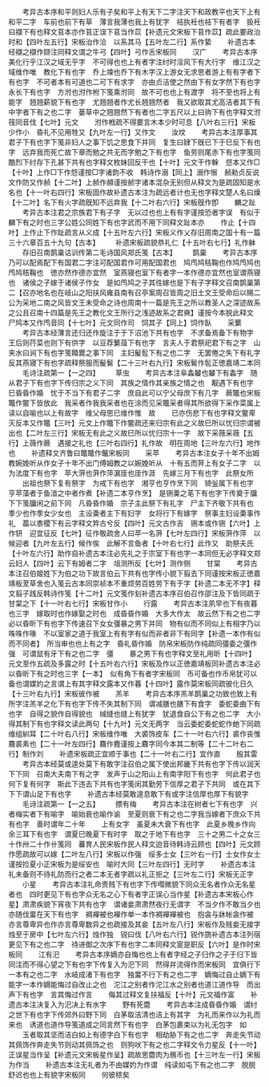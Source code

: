 <!-- { "loadSidebar": true } -->
　　考异古本序和平则妇人乐有子矣和平上有天下二字注天下和政教平也天下上有和平二字　车前也前下有草　薄言我薄也我上有犹字　袺执衽也袺下有者字　扱衽曰襭下有也释文苢本亦作苢正误下苢当作苡【补遗元文宋板下苢作苡】疏此要政治时和【四叶左五行】宋板治作洽　以系其马【五叶左二行】系作絷
　　补遗古本经襭之襭作撷注同释文谓之牛弓【四叶】弓作舌宋板同
　　汉广
　　考异古本序美化行乎江汉之域无乎字　不可得也也上有者字注纣时淫风下有大行字　维江汉之域维作唯　教化下有也字　乔上竦也乔下有木字汉上游女无求思者游上有有字者下有也字　不可者本有可道也二可下有求字　亦由贞洁使之然由下有女字然下有也字　永长下有也字　方泭也泭作柎下笺乘泭同　故不可也也上有渡字　将不至也将上有能字　翘翘薪貌下有也字　尤翘翘者作尤长翘翘然者　我又欲取其尤高洁者其下有中字者下有之也二字　蒌草中之翘翘然下有者也二字五尺以上曰驹下有也字释文泭筏同音伐【七叶】元文
　　泭作栰疏不得要言木本少时可息【八叶右三行】宋板少作小　昏礼不见用牲又【九叶左一行】又作文
　　汝坟
　　考异古本注厚事其君子下有也字下笺非妇人之事下饥之思食下并同　复生曰肄下旣已下于巳反下有也字　远弃我而死亡故下章而勉之共无而字勉之下有也字　鱼劳则尾赤下有也字笺同　酷烈下纣存下孔甚下共有也字释文枚妹回反干也【十叶】元文干作榦　惄本又作□【十叶】上作□下作惄谨按□字诸韵不收　韩诗作溺【同上】溺作愵　赪勑贞反说文作防又作赪【十二叶】上赪作頳谨按赪字诸本混杂无别但从释文为是疏固知是水名也【十一叶右四行】宋板固作故补遗古本注为疏远者计也无也字释文楚人名曰燥【十二叶】名下有火字疏旣知不远弃我【十二叶右六行】宋板旣作卽
　　麟之趾
　　考异古本注君之宗族君下有子字　无以过也也上有有字谨按恐者字误　有似于麟下有之时也三字公姓公同姓下有也字武而不用下同释文趾本亦
　　作止【十四叶】上作止下作趾疏言从义成【十五叶左六行】宋板义作乂存旧周南之国十有一篇三十六章百五十九句【古本】
　　补遗宋板疏貌恭礼仁【十五叶右七行】礼作躰
　　存旧召南鹊巢诂训传第二毛诗国风郑氏笺【古本】
　　鹊巢
　　考异古本序乃可以配焉配下有国君二字注可配国君作可用配国君也　鸠鸤鸠秸鞠也作鸠鸤鸠也鸤鸠秸鞠也　徳亦然作德亦宜然　室燕寝也室下有者字一本作德亦宜然也室谓燕寝也　诸侯之子嫁于诸侯子作女　是如鸤鸠之子其徃嫁也是下有子字释文召南鹊巢第二【召亦地名也在岐山之阳扶风雍县南有召亭案周召皆周之旧土文王受命后以赐二公为采地二南之风皆文王未受命之诗也周南十一篇是先王之所以教圣人之深迹故系之公且召南十四篇是先王之教化文王所行之浅迹故系之君奭】谨按今本脱此释文　尸鸠本又作鸤音同【十七叶】元文同作司　饲其子【同上】饲作飤
　　采蘩
　　考异古本经薄言还归还作旋注于于下沼池下共有也字　不求备焉备下有物字　王后则荇菜也则下有供字　以豆荐蘩葅下有也字　言夫人于君祭祀君下有之字　山夹水曰涧下有也字笺饎爨之事下同　主妇髲髢下有之也二字　无罢倦之失下有礼字　反其燕寝下有也字疏释祭服而髲鬄【二十三叶右九行】宋板鬄作髢正徳嘉靖二本同
　　毛诗注疏第一【一之四】
　　草虫
　　考异古本注阜螽蠜也蠜下有螽字　随从君子下有也字下传归宗之义下同　其族之情作其亲族之情之也　觏遇下有也字　巳昏昏作婚　忧于不当下有君子二字　庶自此可以宁父母庶下有几字　蕨鼈也宋板鼈作鳖下皆放此　我采者作我我采者也在涂而见采鼈采者得其所欲得下采作菜属上读以自喻也以上有故字　维父母思已维作惟　故
　　已亦伤悲下有也字释文鳖卑灭反本又作鼈【三叶】元文上作鼈下作鳖疏还来归宗有此之义故巳所以忧归宗谓被出也【二叶左三行】宋板无有此之义故巳所以忧归宗十一字　故下采薇采薇【五行】上薇作蕨　遇接之礼也【三叶右四行】礼作故　明在周地【三叶左六行】地作也
　　补遗释文齐鲁曰鼈鼈作虌宋板同
　　采苹
　　考异古本注女子十年不出姆教婉娩听从作女子十年不出门傅姆教之以婉娩听从　十有五而笄上有女子二字　以为法度下有也字　苹大蓱也蓱作萍濵厓也厓作涯　先嫁三月下有也字　此祭女所
　　出祖也祭下复有祭字　为戒下有也字　湘亨也亨作烹下同　锜釡属下有也字　亨苹藻者于鱼湆之中者作煮【补遗二本亨作烹】　是铏羮之芼下有也字下传奠于牖下下笺牖闲之前下同　凡昏昏作婚　宗子主此祭下有礼字　尸主下齐敬下共有也　季少也作季女少女也　主设羮者主下有妇字　女将行下有嫁字　祭事主妇设羮事作礼　葢以黍稷下有云字释文筓古兮反【四叶】元文古作吉　铏本或作铏【六叶】上作钘　迎宜征反【七叶】征作敬疏舍人曰苹一名蓱【七叶左四行】宋板蓱作萍　以候迎者【九叶左五行】候作俟　此解不言鱼者【十叶右七行】此作又　助祭夫氏【十叶左六行】助作自补遗古本注必先礼之于宗室下有也字一本同但无必字释文郑云妇人【四叶】云下有姆者二字　俎测所反【七叶】测作侧
　　甘棠
　　考异古本注召伯姬姓下为伯之功下故言伯云下共有也字传小貌下翦去下同谨按宋板正徳嘉靖板茇草舍也入笺云古本同崇祯本不重烦劳百姓劳下有于字【补遗二本无不字】释文翦子践反韩诗作笺【十二叶】元文笺作刬补遗古本序召伯召作邵注及下皆同疏于甘棠之下【十一叶右七行】宋板甘作小
　　行露
　　考异古本注夙早也下有夜暮也三字　嫁取时也作嫁娶之时也　成昏昏作婚　大多大作太　故云然下有之也二字　必以昏昕下有也字下传速召下女女彊暴之男下并同　物有似而不同似上有相字乃以咮咮作喙　不以室家之道于我室上有有字有似而非者非下有同字【补遗一本作有似而不同者】　所当审也也上有之字　昏礼昏作婚　防帛宋板防作纯疏同彊委之彊作强　可谓鼠有牙下有之也二字　彊
　　暴之男下有也字释文至礼用昕【十四叶】元文至作五疏及多露之时【十五叶右六行】宋板及作以正徳嘉靖板同补遗古本注必以昏昕下有之时也三字【一本】　似有角下有者字宋板同　币可备也作币帛犹可以备也谓媒妁之言谓上有其字释文露本又作暮【十四叶】露作莫宋板同疏彼化日久【十三叶右九行】宋板彼作被
　　羔羊
　　考异古本序羔羊鹊巢之功致也致上有所字注羔羊之化下有也字下传不失其制下同　谓减膳也膳下有食字　委蛇委曲下有也字　自得之貌作自得貌也　缄缝也缝上有犹字　犹退食自公下有之也二字　大小得其制下有也字释文读此两句【十九叶】元文无两字　当云委蛇委蛇蛇作虵下同疏维组紃耳【二十叶右八行】宋板维作唯　大裘饰皮车【二十一叶右六行】裘作丧惟麛裘素也【二十一叶左四行】麛作麑谨按上麛字同今本其二制等【二十二叶右二行】制作刘
　　补遗宋板疏正宜顺于事也【二十一叶右二行】宜作直
　　殷其雷
　　考异古本经莫或遑处莫下有敢字注召伯之属下使出邦畿下共有也字下传以润天下下同　召南大夫南下有之字　发声于山之阳山上有南字阳下有也字　何此君子也何下复有何字　斯此下违去下共有也字笺闵其勤劳下信厚之君子下共同　或在其下下下谓山足下有也字
　　补遗古本经莫敢遑息敢下有或字注信厚也厚下有貌字
　　毛诗注疏第一【一之五】
　　摽有梅
　　考异古本注在树者七下有也字　兴者梅实者下有喻字　喻始衰也喻作谕　至夏则衰下有之也二字我当嫁者下庶众下共有也字　善时谓年二十年
　　上有女字　虽夏未大衰下有也字　此夏乡晚乡作向　余三耳下有也字　谓夏巳晚夏下有时字　取之于地下有也字　三十之男二十之女三十作卅二十作卄笺同　蕃育人民宋板作民人释文迨音待韩诗云顾也【四叶】元文顾作愿疏故可以嫁【二叶左八行】宋板以作强　绥多士女【三叶右一行】士女作女士谨按捡夏小正宋板为是绥安也　喻时大同【三叶左四行】无时字
　　补遗古本注礼未备则不待礼防而行之者二本无者字疏以礼正拒之【三叶左二行】宋板无正字
　　小星
　　考异古本注礼命贵贱下有也字下传嘒微貌下同众无名者作众无名星者也　四时更见下有也字众无名之心下有者字正误心当作星【补遗古本宋板心作星】肃肃疾貌下宵夜下共有也字　谓诸妾肃肃然夜行无谓字　不当夕作不敢当夕也　亦随伐畱在天下有也字　裯襌被也襌作单一本作裯襌襌被也　抱衾与牀帐衾作被　亦言尊卑异也作亦言尊卑数异之也疏接及其妾【五叶左八行】宋板作及贱妾无接字　烛至于房中【七叶左六行】烛作独　锐曰伐【八叶右六行】锐作旒补遗古本注列宿更见下有之也二字　待进御之次序下有也字二本同释文寔是职反【六叶】是作时宋板同
　　江有汜
　　考异古本序嫡亦自悔也也上有者字经之子归作之子于归下皆同注而不得心望之下有也字下传复入为汜下同　然得并流得作而宋板同　宜俱行下一本有之也二字　水岐成渚下有也字　独畱不行下有之也二字　嫡悔过自止嫡下有能字一本作嫡能悔过自改止之也　沱江之别者作沱江水之别者也道江道作导　而出声下有也字　言其悔过作言
　　侮其过释文复扶福反【十叶】元文福作富
　　补遗古本注决复入为汜决上有水字
　　野有死麕
　　考异古本注成昏昏作婚　谓纣之世下有也字下传郊外曰野下同　白茅取洁清也洁上有其字　为礼而来作以为礼而来也　诱道也道作导笺道成之同言然下有也字　白茅包裹束以为礼无包字　如
　　玉者取其坚而洁白如上有德字白下有也字　相劫胁下有之也二字　奔走失节动其佩饰作奔走失节则动其佩饰之也　则狗吠下有之也二字释文令力星反【十一叶】正误星当作呈【补遗元文宋板星作呈】疏故思麕肉为鴈币也【十三叶左一行】宋板为作当
　　补遗古本注无礼者为不由媒妁为作谓　纯读如屯下有之也二字　脱脱舒迟也也上有貌字宋板同
　　何彼秾矣
